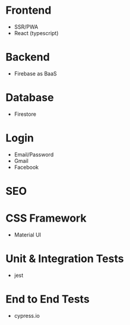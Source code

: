 # Frontend

-   SSR/PWA
-   React (typescript)

# Backend

-   Firebase as BaaS

# Database

-   Firestore

# Login

-   Email/Password
-   Gmail
-   Facebook

# SEO

# CSS Framework

-   Material UI

# Unit & Integration Tests

-   jest

# End to End Tests

-   cypress.io
